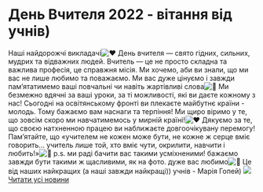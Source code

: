 # День Вчителя 2022 - вітання від учнів)
Наші найдорожчі викладачі![♥️](https://static.xx.fbcdn.net/images/emoji.php/v9/tac/1/16/2665.png)
День вчителя — свято гідних, сильних, мудрих та відважних людей. Вчитель — це не просто складна та важлива професія, це справжня місія.
Ми хочемо, аби ви знали, що ми вас не лише любимо та поважаємо. Ми вас дуже цінуємо і завжди пам’ятатимемо ваші повчальні чи навіть жартівливі слова![🤍](https://static.xx.fbcdn.net/images/emoji.php/v9/tc5/1/16/1f90d.png)
Ми безмежно вдячні за ваші уроки, за ті можливості, які ви даєте кожному з нас! Сьогодні на освітянському фронті ви плекаєте майбутнє країни - молодь. Тому бажаємо вам наснаги та терпіння! Ми щиро віримо у те, що зовсім скоро ми навчатимемось у мирній країні!![♥️](https://static.xx.fbcdn.net/images/emoji.php/v9/tac/1/16/2665.png) Дякуємо за те, що своєю натхненною працею ви наближаєте довгоочікувану перемогу!
Пам’ятайте, що «учителем не кожен може бути, не кожне ж серце вміє говорить… учитель лише той, хто вміє чути, окрилити, навчити і любить!»![🤍](https://static.xx.fbcdn.net/images/emoji.php/v9/tc5/1/16/1f90d.png)
p.s. ми раді бачити вас такими усміхненими! бажаємо завжди бути такими ж щасливими, як на фото. дуже вас любимо![🥰](https://static.xx.fbcdn.net/images/emoji.php/v9/tea/1/16/1f970.png)
Це від наших найкращих (а наші завжди найкращі)) учнів - Марія Гопей)
![](/images/день-вчителя-2022-вітання-від-учнів/день-вчителя-22.png)
[Читати усі новини](/news)

